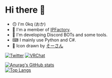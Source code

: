 # Hi there 👋
- 🙃 I'm 0kq (おか)  
- 🧢 I'm a member of [IPFactory](https://www.ipfactory.org/).
- 🔧 I'm developing Discord BOTs and some tools.
- ⌨ I mainly use Python and C#.
- 🎨 Icon drawn by [そーさん](https://twitter.com/L_Sosn)  

[![Twitter](https://img.shields.io/badge/Twitter-%40__0kq__-1DA1F2?logo=twitter&style=flat-square)](https://twitter.com/_0kq_)
[![VRChat](https://img.shields.io/badge/VRChat-0kq%20--%20%E3%81%8A%E3%81%8B-ffffff.svg?logo=&style=flat-square)](https://vrchat.com/home/user/usr_77b46eed-5387-47f3-a5f1-765aa7869888)

[![Anurag's GitHub stats](https://github-readme-stats.vercel.app/api?username=0kq-github&theme=tokyonight&count_private=true&show_icons=true)](https://github.com/anuraghazra/github-readme-stats)  
[![Top Langs](https://github-readme-stats.vercel.app/api/top-langs/?username=0kq-github&theme=tokyonight&hide=shell,Batchfile)](https://github.com/anuraghazra/github-readme-stats)

